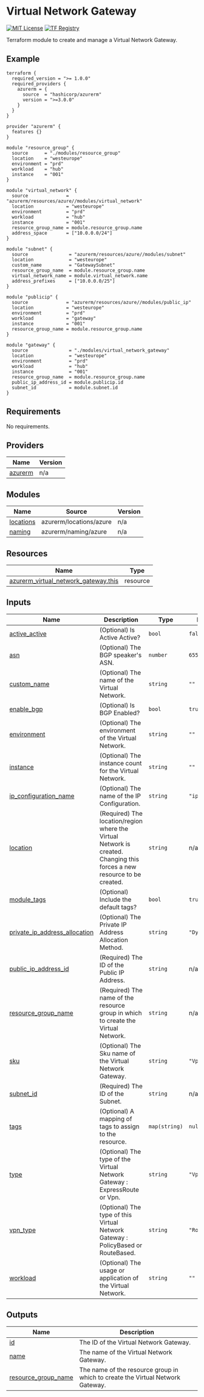# Virtual Network Gateway
[![MIT License](https://img.shields.io/badge/license-MIT-orange.svg)](LICENSE) [![TF Registry](https://img.shields.io/badge/terraform-registry-blue.svg)](https://registry.terraform.io/modules/azurerm/resources/azure/latest/submodules/virtual_network_gateway)

Terraform module to create and manage a Virtual Network Gateway.

## Example

```hcl
terraform {
  required_version = ">= 1.0.0"
  required_providers {
    azurerm = {
      source  = "hashicorp/azurerm"
      version = ">=3.0.0"
    }
  }
}

provider "azurerm" {
  features {}
}

module "resource_group" {
  source      = "./modules/resource_group"
  location    = "westeurope"
  environment = "prd"
  workload    = "hub"
  instance    = "001"
}

module "virtual_network" {
  source              = "azurerm/resources/azure//modules/virtual_network"
  location            = "westeurope"
  environment         = "prd"
  workload            = "hub"
  instance            = "001"
  resource_group_name = module.resource_group.name
  address_space       = ["10.0.0.0/24"]
}

module "subnet" {
  source               = "azurerm/resources/azure//modules/subnet"
  location             = "westeurope"
  custom_name          = "GatewaySubnet"
  resource_group_name  = module.resource_group.name
  virtual_network_name = module.virtual_network.name
  address_prefixes     = ["10.0.0.0/25"]
}

module "publicip" {
  source              = "azurerm/resources/azure//modules/public_ip"
  location            = "westeurope"
  environment         = "prd"
  workload            = "gateway"
  instance            = "001"
  resource_group_name = module.resource_group.name
}

module "gateway" {
  source               = "./modules/virtual_network_gateway"
  location             = "westeurope"
  environment          = "prd"
  workload             = "hub"
  instance             = "001"
  resource_group_name  = module.resource_group.name
  public_ip_address_id = module.publicip.id
  subnet_id            = module.subnet.id
}
```

## Requirements

No requirements.

## Providers

| Name | Version |
|------|---------|
| <a name="provider_azurerm"></a> [azurerm](#provider\_azurerm) | n/a |

## Modules

| Name | Source | Version |
|------|--------|---------|
| <a name="module_locations"></a> [locations](#module\_locations) | azurerm/locations/azure | n/a |
| <a name="module_naming"></a> [naming](#module\_naming) | azurerm/naming/azure | n/a |

## Resources

| Name | Type |
|------|------|
| [azurerm_virtual_network_gateway.this](https://registry.terraform.io/providers/hashicorp/azurerm/latest/docs/resources/virtual_network_gateway) | resource |

## Inputs

| Name | Description | Type | Default | Required |
|------|-------------|------|---------|:--------:|
| <a name="input_active_active"></a> [active\_active](#input\_active\_active) | (Optional) Is Active Active? | `bool` | `false` | no |
| <a name="input_asn"></a> [asn](#input\_asn) | (Optional) The BGP speaker's ASN. | `number` | `65515` | no |
| <a name="input_custom_name"></a> [custom\_name](#input\_custom\_name) | (Optional) The name of the Virtual Network. | `string` | `""` | no |
| <a name="input_enable_bgp"></a> [enable\_bgp](#input\_enable\_bgp) | (Optional) Is BGP Enabled? | `bool` | `true` | no |
| <a name="input_environment"></a> [environment](#input\_environment) | (Optional) The environment of the Virtual Network. | `string` | `""` | no |
| <a name="input_instance"></a> [instance](#input\_instance) | (Optional) The instance count for the Virtual Network. | `string` | `""` | no |
| <a name="input_ip_configuration_name"></a> [ip\_configuration\_name](#input\_ip\_configuration\_name) | (Optional) The name of the IP Configuration. | `string` | `"ipconfig"` | no |
| <a name="input_location"></a> [location](#input\_location) | (Required) The location/region where the Virtual Network is created. Changing this forces a new resource to be created. | `string` | n/a | yes |
| <a name="input_module_tags"></a> [module\_tags](#input\_module\_tags) | (Optional) Include the default tags? | `bool` | `true` | no |
| <a name="input_private_ip_address_allocation"></a> [private\_ip\_address\_allocation](#input\_private\_ip\_address\_allocation) | (Optional) The Private IP Address Allocation Method. | `string` | `"Dynamic"` | no |
| <a name="input_public_ip_address_id"></a> [public\_ip\_address\_id](#input\_public\_ip\_address\_id) | (Required) The ID of the Public IP Address. | `string` | n/a | yes |
| <a name="input_resource_group_name"></a> [resource\_group\_name](#input\_resource\_group\_name) | (Required) The name of the resource group in which to create the Virtual Network. | `string` | n/a | yes |
| <a name="input_sku"></a> [sku](#input\_sku) | (Optional) The Sku name of the Virtual Network Gateway. | `string` | `"VpnGw2"` | no |
| <a name="input_subnet_id"></a> [subnet\_id](#input\_subnet\_id) | (Required) The ID of the Subnet. | `string` | n/a | yes |
| <a name="input_tags"></a> [tags](#input\_tags) | (Optional) A mapping of tags to assign to the resource. | `map(string)` | `null` | no |
| <a name="input_type"></a> [type](#input\_type) | (Optional) The type of the Virtual Network Gateway : ExpressRoute or Vpn. | `string` | `"Vpn"` | no |
| <a name="input_vpn_type"></a> [vpn\_type](#input\_vpn\_type) | (Optional) The type of this Virtual Network Gateway : PolicyBased or RouteBased. | `string` | `"RouteBased"` | no |
| <a name="input_workload"></a> [workload](#input\_workload) | (Optional) The usage or application of the Virtual Network. | `string` | `""` | no |

## Outputs

| Name | Description |
|------|-------------|
| <a name="output_id"></a> [id](#output\_id) | The ID of the Virtual Network Gateway. |
| <a name="output_name"></a> [name](#output\_name) | The name of the Virtual Network Gateway. |
| <a name="output_resource_group_name"></a> [resource\_group\_name](#output\_resource\_group\_name) | The name of the resource group in which to create the Virtual Network Gateway. |
